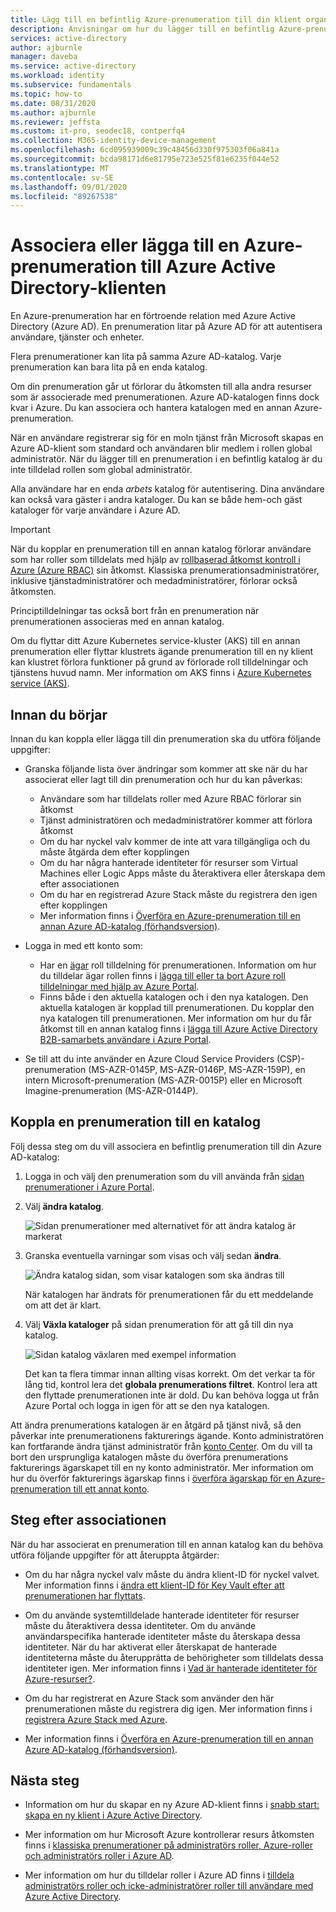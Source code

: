 ```yaml
---
title: Lägg till en befintlig Azure-prenumeration till din klient organisation – Azure AD
description: Anvisningar om hur du lägger till en befintlig Azure-prenumeration i Azure Active Directory-klienten.
services: active-directory
author: ajburnle
manager: daveba
ms.service: active-directory
ms.workload: identity
ms.subservice: fundamentals
ms.topic: how-to
ms.date: 08/31/2020
ms.author: ajburnle
ms.reviewer: jeffsta
ms.custom: it-pro, seodec18, contperfq4
ms.collection: M365-identity-device-management
ms.openlocfilehash: 6cd095939009c39c48456d330f975303f06a841a
ms.sourcegitcommit: bcda98171d6e81795e723e525f81e6235f044e52
ms.translationtype: MT
ms.contentlocale: sv-SE
ms.lasthandoff: 09/01/2020
ms.locfileid: "89267538"
---
```

# <a name="associate-or-add-an-azure-subscription-to-your-azure-active-directory-tenant"></a>Associera eller lägga till en Azure-prenumeration till Azure Active Directory-klienten

En Azure-prenumeration har en förtroende relation med Azure Active Directory (Azure AD). En prenumeration litar på Azure AD för att autentisera användare, tjänster och enheter.

Flera prenumerationer kan lita på samma Azure AD-katalog. Varje prenumeration kan bara lita på en enda katalog.

Om din prenumeration går ut förlorar du åtkomsten till alla andra resurser som är associerade med prenumerationen. Azure AD-katalogen finns dock kvar i Azure. Du kan associera och hantera katalogen med en annan Azure-prenumeration.

När en användare registrerar sig för en moln tjänst från Microsoft skapas en Azure AD-klient som standard och användaren blir medlem i rollen global administratör. När du lägger till en prenumeration i en befintlig katalog är du inte tilldelad rollen som global administratör.

Alla användare har en enda *arbets* katalog för autentisering. Dina användare kan också vara gäster i andra kataloger. Du kan se både hem-och gäst kataloger för varje användare i Azure AD.

> [!Important]
> När du kopplar en prenumeration till en annan katalog förlorar användare som har roller som tilldelats med hjälp av [rollbaserad åtkomst kontroll i Azure (Azure RBAC)](../../role-based-access-control/role-assignments-portal.md) sin åtkomst. Klassiska prenumerationsadministratörer, inklusive tjänstadministratörer och medadministratörer, förlorar också åtkomsten.
>
> Principtilldelningar tas också bort från en prenumeration när prenumerationen associeras med en annan katalog.
>
> Om du flyttar ditt Azure Kubernetes service-kluster (AKS) till en annan prenumeration eller flyttar klustrets ägande prenumeration till en ny klient kan klustret förlora funktioner på grund av förlorade roll tilldelningar och tjänstens huvud namn. Mer information om AKS finns i [Azure Kubernetes service (AKS)](https://docs.microsoft.com/azure/aks/).

## <a name="before-you-begin"></a>Innan du börjar

Innan du kan koppla eller lägga till din prenumeration ska du utföra följande uppgifter:

- Granska följande lista över ändringar som kommer att ske när du har associerat eller lagt till din prenumeration och hur du kan påverkas:

  - Användare som har tilldelats roller med Azure RBAC förlorar sin åtkomst
  - Tjänst administratören och medadministratörer kommer att förlora åtkomst
  - Om du har nyckel valv kommer de inte att vara tillgängliga och du måste åtgärda dem efter kopplingen
  - Om du har några hanterade identiteter för resurser som Virtual Machines eller Logic Apps måste du återaktivera eller återskapa dem efter associationen
  - Om du har en registrerad Azure Stack måste du registrera den igen efter kopplingen
  - Mer information finns i [Överföra en Azure-prenumeration till en annan Azure AD-katalog (förhandsversion)](../../role-based-access-control/transfer-subscription.md).

- Logga in med ett konto som:

  - Har en [ägar](../../role-based-access-control/built-in-roles.md#owner) roll tilldelning för prenumerationen. Information om hur du tilldelar ägar rollen finns i [lägga till eller ta bort Azure roll tilldelningar med hjälp av Azure Portal](../../role-based-access-control/role-assignments-portal.md).
  - Finns både i den aktuella katalogen och i den nya katalogen. Den aktuella katalogen är kopplad till prenumerationen. Du kopplar den nya katalogen till prenumerationen. Mer information om hur du får åtkomst till en annan katalog finns i [lägga till Azure Active Directory B2B-samarbets användare i Azure Portal](../b2b/add-users-administrator.md).

- Se till att du inte använder en Azure Cloud Service Providers (CSP)-prenumeration (MS-AZR-0145P, MS-AZR-0146P, MS-AZR-159P), en intern Microsoft-prenumeration (MS-AZR-0015P) eller en Microsoft Imagine-prenumeration (MS-AZR-0144P).

## <a name="associate-a-subscription-to-a-directory"></a>Koppla en prenumeration till en katalog<a name="to-associate-an-existing-subscription-to-your-azure-ad-directory"></a>

Följ dessa steg om du vill associera en befintlig prenumeration till din Azure AD-katalog:

1. Logga in och välj den prenumeration som du vill använda från [sidan prenumerationer i Azure Portal](https://portal.azure.com/#blade/Microsoft_Azure_Billing/SubscriptionsBlade).

1. Välj **ändra katalog**.

   ![Sidan prenumerationer med alternativet för att ändra katalog är markerat](media/active-directory-how-subscriptions-associated-directory/change-directory-in-azure-subscriptions.png)

1. Granska eventuella varningar som visas och välj sedan **ändra**.

   ![Ändra katalog sidan, som visar katalogen som ska ändras till](media/active-directory-how-subscriptions-associated-directory/edit-directory-ui.png)

   När katalogen har ändrats för prenumerationen får du ett meddelande om att det är klart.

1. Välj **Växla kataloger** på sidan prenumeration för att gå till din nya katalog.

   ![Sidan katalog växlaren med exempel information](media/active-directory-how-subscriptions-associated-directory/directory-switcher.png)

   Det kan ta flera timmar innan allting visas korrekt. Om det verkar ta för lång tid, kontrol lera det **globala prenumerations filtret**. Kontrol lera att den flyttade prenumerationen inte är dold. Du kan behöva logga ut från Azure Portal och logga in igen för att se den nya katalogen.

Att ändra prenumerations katalogen är en åtgärd på tjänst nivå, så den påverkar inte prenumerationens fakturerings ägande. Konto administratören kan fortfarande ändra tjänst administratör från [konto Center](https://account.azure.com/subscriptions). Om du vill ta bort den ursprungliga katalogen måste du överföra prenumerations fakturerings ägarskapet till en ny konto administratör. Mer information om hur du överför fakturerings ägarskap finns i [överföra ägarskap för en Azure-prenumeration till ett annat konto](../../cost-management-billing/manage/billing-subscription-transfer.md).

## <a name="post-association-steps"></a>Steg efter associationen

När du har associerat en prenumeration till en annan katalog kan du behöva utföra följande uppgifter för att återuppta åtgärder:

- Om du har några nyckel valv måste du ändra klient-ID för nyckel valvet. Mer information finns i [ändra ett klient-ID för Key Vault efter att prenumerationen har flyttats](../../key-vault/general/move-subscription.md).

- Om du använde systemtilldelade hanterade identiteter för resurser måste du återaktivera dessa identiteter. Om du använde användarspecifika hanterade identiteter måste du återskapa dessa identiteter. När du har aktiverat eller återskapat de hanterade identiteterna måste du återupprätta de behörigheter som tilldelats dessa identiteter igen. Mer information finns i [Vad är hanterade identiteter för Azure-resurser?](../managed-identities-azure-resources/overview.md).

- Om du har registrerat en Azure Stack som använder den här prenumerationen måste du registrera dig igen. Mer information finns i [registrera Azure Stack med Azure](/azure-stack/operator/azure-stack-registration).

- Mer information finns i [Överföra en Azure-prenumeration till en annan Azure AD-katalog (förhandsversion)](../../role-based-access-control/transfer-subscription.md).

## <a name="next-steps"></a>Nästa steg

- Information om hur du skapar en ny Azure AD-klient finns i [snabb start: skapa en ny klient i Azure Active Directory](active-directory-access-create-new-tenant.md).

- Mer information om hur Microsoft Azure kontrollerar resurs åtkomsten finns i [klassiska prenumerationer på administratörs roller, Azure-roller och administratörs roller i Azure AD](../../role-based-access-control/rbac-and-directory-admin-roles.md).

- Mer information om hur du tilldelar roller i Azure AD finns i [tilldela administratörs roller och icke-administratörer roller till användare med Azure Active Directory](active-directory-users-assign-role-azure-portal.md).
